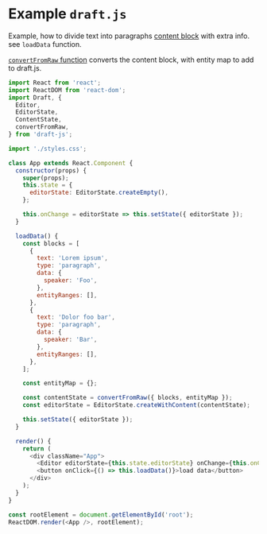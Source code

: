# Example `draft.js` 

Example, how to divide text into paragraphs [content block](https://draftjs.org/docs/api-reference-content-block) with extra info. 
see `loadData` function.

[`convertFromRaw` function](https://draftjs.org/docs/api-reference-data-conversion) converts the content block, with entity map to add to draft.js.

```js
import React from 'react';
import ReactDOM from 'react-dom';
import Draft, {
  Editor,
  EditorState,
  ContentState,
  convertFromRaw,
} from 'draft-js';

import './styles.css';

class App extends React.Component {
  constructor(props) {
    super(props);
    this.state = {
      editorState: EditorState.createEmpty(),
    };

    this.onChange = editorState => this.setState({ editorState });
  }

  loadData() {
    const blocks = [
      {
        text: 'Lorem ipsum',
        type: 'paragraph',
        data: {
          speaker: 'Foo',
        },
        entityRanges: [],
      },
      {
        text: 'Dolor foo bar',
        type: 'paragraph',
        data: {
          speaker: 'Bar',
        },
        entityRanges: [],
      },
    ];

    const entityMap = {};

    const contentState = convertFromRaw({ blocks, entityMap });
    const editorState = EditorState.createWithContent(contentState);

    this.setState({ editorState });
  }

  render() {
    return (
      <div className="App">
        <Editor editorState={this.state.editorState} onChange={this.onChange} />
        <button onClick={() => this.loadData()}>load data</button>
      </div>
    );
  }
}

const rootElement = document.getElementById('root');
ReactDOM.render(<App />, rootElement);
```
